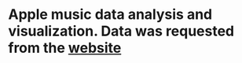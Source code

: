 # Apple music data analysis and visualization. Data was requested from the [website](https://www.apple.com/privacy/)
